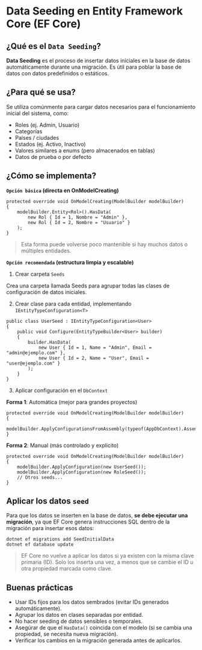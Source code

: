 
# Data Seeding en Entity Framework Core (EF Core)

## ¿Qué es el `Data Seeding`?  

**Data Seeding** es el proceso de insertar datos iniciales en la base de datos automáticamente durante una migración. Es útil para poblar la base de datos con datos predefinidos o estáticos.

## ¿Para qué se usa?

Se utiliza comúnmente para cargar datos necesarios para el funcionamiento inicial del sistema, como:  
- Roles (ej. Admin, Usuario)
- Categorías
- Países / ciudades
- Estados (ej. Activo, Inactivo)
- Valores similares a enums (pero almacenados en tablas)
- Datos de prueba o por defecto

## ¿Cómo se implementa?

**`Opción básica` (directa en OnModelCreating)**

```
protected override void OnModelCreating(ModelBuilder modelBuilder)
{
    modelBuilder.Entity<Rol>().HasData(
        new Rol { Id = 1, Nombre = "Admin" },
        new Rol { Id = 2, Nombre = "Usuario" }
    );
}
```  

> Esta forma puede volverse poco mantenible si hay muchos datos o múltiples entidades.

**`Opción recomendada` (estructura limpia y escalable)**

1. Crear carpeta `Seeds`  

Crea una carpeta llamada Seeds para agrupar todas las clases de configuración de datos iniciales.

2. Crear clase para cada entidad, implementando `IEntityTypeConfiguration<T>`

```
public class UserSeed : IEntityTypeConfiguration<User>
{
    public void Configure(EntityTypeBuilder<User> builder)
    {
        builder.HasData(
            new User { Id = 1, Name = "Admin", Email = "admin@ejemplo.com" },
            new User { Id = 2, Name = "User", Email = "user@ejemplo.com" }
        );
    }
}
```

3. Aplicar configuración en el `DbContext`

**Forma 1**: Automática (mejor para grandes proyectos)

```
protected override void OnModelCreating(ModelBuilder modelBuilder)
{
    modelBuilder.ApplyConfigurationsFromAssembly(typeof(AppDbContext).Assembly);
}
```

**Forma 2**: Manual (más controlado y explícito)

```
protected override void OnModelCreating(ModelBuilder modelBuilder)
{
    modelBuilder.ApplyConfiguration(new UserSeed());
    modelBuilder.ApplyConfiguration(new RoleSeed());
    // Otros seeds...
}
```

## Aplicar los datos `seed`

Para que los datos se inserten en la base de datos, **se debe ejecutar una migración**, ya que EF Core genera instrucciones SQL dentro de la migración para insertar esos datos:

```
dotnet ef migrations add SeedInitialData
dotnet ef database update
```

> EF Core no vuelve a aplicar los datos si ya existen con la misma clave primaria (ID). Solo los inserta una vez, a menos que se cambie el ID u otra propiedad marcada como clave.

##  Buenas prácticas

- Usar IDs fijos para los datos sembrados (evitar IDs generados automáticamente).
- Agrupar los datos en clases separadas por entidad.
- No hacer seeding de datos sensibles o temporales.
- Asegúrar de que el `HasData()` coincida con el modelo (si se cambia una propiedad, se necesita nueva migración).
- Verificar los cambios en la migración generada antes de aplicarlos.

